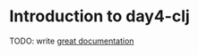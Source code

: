 # Introduction to day4-clj

TODO: write [great documentation](http://jacobian.org/writing/what-to-write/)
